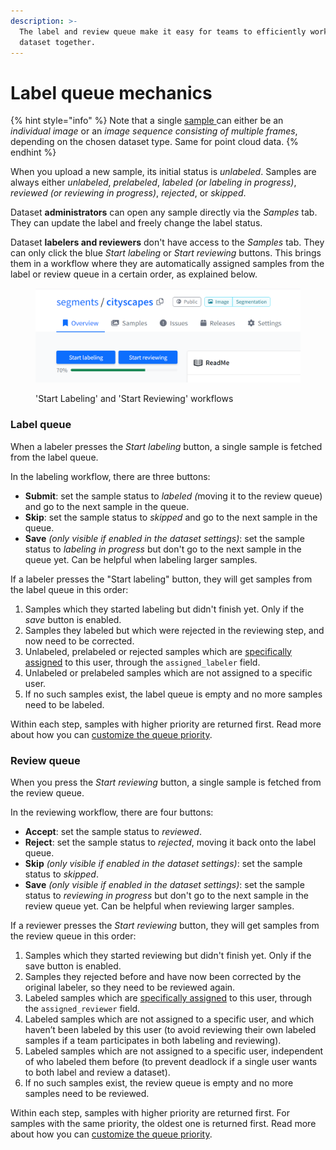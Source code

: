 ```yaml
---
description: >-
  The label and review queue make it easy for teams to efficiently work on a
  dataset together.
---
```


# Label queue mechanics

{% hint style="info" %}
Note that a single [sample ](main-concepts.md#sample)can either be an _individual image_ or an _image sequence consisting of multiple frames_, depending on the chosen dataset type. Same for point cloud data.
{% endhint %}

When you upload a new sample, its initial status is _unlabeled_. Samples are always either _unlabeled_, _prelabeled_, _labeled (or labeling in progress)_, _reviewed (or reviewing in progress)_, _rejected_, or _skipped_.

Dataset **administrators** can open any sample directly via the _Samples_ tab. They can update the label and freely change the label status.

Dataset **labelers and reviewers** don't have access to the _Samples_ tab. They can only click the blue _Start labeling_ or _Start reviewing_ buttons. This brings them in a workflow where they are automatically assigned samples from the label or review queue in a certain order, as explained below.

<figure><img src="../.gitbook/assets/labelingreviewing.png" alt="&#x27;Start Labeling&#x27; and &#x27;Start Reviewing&#x27; workflows"><figcaption><p>'Start Labeling' and 'Start Reviewing' workflows</p></figcaption></figure>

### Label queue

When a labeler presses the _Start labeling_ button, a single sample is fetched from the label queue.&#x20;

In the labeling workflow, there are three buttons:

* **Submit**: set the sample status to _labeled (_&#x6D;oving it to the review queue) and go to the next sample in the queue.
* **Skip**: set the sample status to _skipped_ and go to the next sample in the queue.
* **Save** _(only visible if enabled in the dataset settings)_: set the sample status to _labeling in progress_ but don't go to the next sample in the queue yet. Can be helpful when labeling larger samples.

If a labeler presses the "Start labeling" button, they will get samples from the label queue in this order:

1. Samples which they started labeling but didn't finish yet. Only if the _save_ button is enabled.
2. Samples they labeled but which were rejected in the reviewing step, and now need to be corrected.
3. Unlabeled, prelabeled or rejected samples which are [specifically assigned](../guides/customize-label-queue.md#assign-a-specific-labeler-or-reviewer) to this user, through the `assigned_labeler` field.
4. Unlabeled or prelabeled samples which are not assigned to a specific user.
5. If no such samples exist, the label queue is empty and no more samples need to be labeled.

Within each step, samples with higher priority are returned first. Read more about how you can [customize the queue priority](../guides/customize-label-queue.md).

### Review queue

When you press the _Start reviewing_ button, a single sample is fetched from the review queue.&#x20;

In the reviewing workflow, there are four buttons:

* **Accept**: set the sample status to _reviewed_.
* **Reject**: set the sample status to _rejected_, moving it back onto the label queue.
* **Skip** _(only visible if enabled in the dataset settings)_: set the sample status to _skipped_.
* **Save** _(only visible if enabled in the dataset settings)_: set the sample status to _reviewing in progress_ but don't go to the next sample in the review queue yet. Can be helpful when reviewing larger samples.

If a reviewer presses the _Start reviewing_ button, they will get samples from the review queue in this order:

1. Samples which they started reviewing but didn't finish yet. Only if the save button is enabled.
2. Samples they rejected before and have now been corrected by the original labeler, so they need to be reviewed again.
3. Labeled samples which are [specifically assigned](../guides/customize-label-queue.md#assign-a-specific-labeler-or-reviewer) to this user, through the `assigned_reviewer` field.
4. Labeled samples which are not assigned to a specific user, and which haven’t been labeled by this user (to avoid reviewing their own labeled samples if a team participates in both labeling and reviewing).
5. Labeled samples which are not assigned to a specific user, independent of who labeled them before (to prevent deadlock if a single user wants to both label and review a dataset).
6. If no such samples exist, the review queue is empty and no more samples need to be reviewed.

Within each step, samples with higher priority are returned first. For samples with the same priority, the oldest one is returned first. Read more about how you can [customize the queue priority](../guides/customize-label-queue.md#set-sample-priority).
